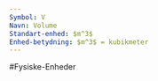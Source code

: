 ```yaml
---
Symbol: V
Navn: Volume
Standart-enhed: $m^3$
Enhed-betydning: $m^3$ = kubikmeter
---
```

#Fysiske-Enheder 